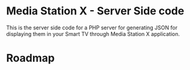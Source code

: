 # Media Station X - Server Side code
This is the server side code for a PHP server for generating JSON for displaying them in your Smart TV through Media Station X application.

Roadmap
========

